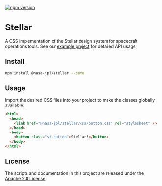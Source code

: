 [![npm version](https://img.shields.io/npm/v/@nasa-jpl/stellar.svg)](https://www.npmjs.com/package/@nasa-jpl/stellar)

# Stellar

A CSS implementation of the Stellar design system for spacecraft operations tools. See our [example project][stellar-example] for detailed API usage.

## Install

```sh
npm install @nasa-jpl/stellar --save
```

## Usage

Import the desired CSS files into your project to make the classes globally available.

```html
<html>
  <head>
    <link href="@nasa-jpl/stellar/css/button.css" rel="stylesheet" />
  </head>
  <body>
    <button class="st-button">Stellar!</button>
  </body>
</html>
```

## License

The scripts and documentation in this project are released under the [Apache 2.0 License](LICENSE).

[stellar-example]: https://nasa-jpl.github.io/stellar/example/
